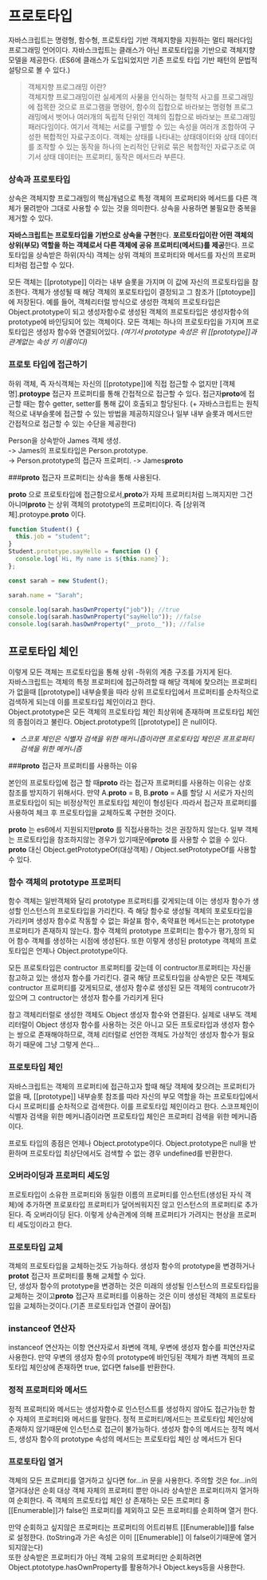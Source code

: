 # 프로토타입

자바스크립트는 명령형, 함수형, 프로토타입 기반 객체지향을 지원하는 멀티 패러다임 프로그래밍 언어이다. 자바스크립트는 클래스가 아닌 프로토타입을 기반으로 객체지향 모델을 제공한다. (ES6에 클래스가 도입되었지만 기존 프로토 타입 기반 패턴의 문법적 설탕으로 볼 수 있다.)

> 객체지향 프로그래밍 이란?  
> 객체지향 프로그래밍이란 실세계의 사물을 인식하는 철학적 사고를 프로그래밍에 접목한 것으로 프로그램을 명령어, 함수의 집합으로 바라보는 명령형 프로그래밍에서 벗어나 여러개의 독립적 단위인 객체의 집합으로 바라보는 프로그래밍 패러다임이다.
> 여기서 객체는 서로를 구별할 수 있는 속성을 여러개 조합하여 구성한 복합적인 자료구조이다. 객체는 상태를 나타내는 상태데이터와 상태 데이터를 조작할 수 있는 동작을 하나의 논리적인 단위로 묶은 복합적인 자료구조로 여기서 상태 데이터는 프로퍼티, 동작은 메서드라 부른다.

### 상속과 프로토타입

상속은 객체지향 프로그래밍의 핵심개념으로 특정 객체의 프로퍼티와 메서드를 다른 객체가 물려받아 그대로 사용할 수 있는 것을 의미한다.
상속을 사용하면 불필요한 중복을 제거할 수 있다.

**자바스크립트는 프로토타입을 기반으로 상속을 구현**한다.
**포르토타입이란 어떤 객체의 상위(부모) 역할을 하는 객체로서 다른 객체에 공유 프로퍼티(메서드)를 제공**한다. 프로토타입을 상속받은 하위(자식) 객체는 상위 객체의 프로퍼티와 메서드를 자신의 프로퍼티처럼 접근할 수 있다.

모든 객체는 [[prototype]] 이라는 내부 슬롯을 가지며 이 값에 자신의 프로토타입을 참조한다. 객체가 생성될 때 해당 객체의 포로토타입이 결정되고 그 참조가 [[ptotoype]]에 저장된다.
예를 들어, 객체리터럴 방식으로 생성한 객체의 프로토타입은 Object.prototype이 되고
생성자함수로 생성된 객체의 프로토타입은 생성자함수의 prototype에 바인딩되어 있는 객체이다. 모든 객체는 하나의 프로토타입을 가지며 프로토타입은 생성자 함수와 연결되어있다.
_(여기서 prototype 속성은 위 [[prototype]]과 관계없는 속성 키 이름이다)_

### 프로토 타입에 접근하기

하위 객체, 즉 자식객체는 자신의 [[prototype]]에 직접 접근할 수 없지만 [객체명].**protoype** 접근자 프로퍼티를 통해 간접적으로 접근할 수 있다. 접근자**proto**에 접근할 때는 함수 getter, setter를 통해 값이 호출되고 할당된다.
(+ 자바스크립트는 원칙적으로 내부슬롯에 접근할 수 있는 방법을 제공하지않으나 일부 내부 슬롯과 메서드만 간접적으로 접근할 수 있는 수단을 제공한다)

Person을 상속받아 James 객체 생성.  
-> James의 프로토타입은 Person.prototype.  
-> Person.prototype의 접근자 프로퍼티. -> James**proto**

###**proto** 접근자 프로퍼티는 상속을 통해 사용된다.

**proto** 으로 프로토타입에 접근함으로서,**proto**가 자체 프로퍼티처럼 느껴지지만 그건 아니며**proto** 는 상위 객체의 prototype의 프로퍼티이다.
즉 [상위객체].protoype.**proto** 이다.

```javascript
function Student() {
  this.job = "student";
}
Student.prototype.sayHello = function () {
  console.log(`Hi, My name is ${this.name}`);
};

const sarah = new Student();

sarah.name = "Sarah";

console.log(sarah.hasOwnProperty("job")); //true
console.log(sarah.hasOwnProperty("sayHello")); //false
console.log(sarah.hasOwnProperty("__proto__")); //false
```

## 프로토타입 체인

이렇게 모든 객체는 프로토타입을 통해 상위 -하위의 계층 구조를 가지게 된다.  
자바스크립트는 객체의 특정 프로퍼티에 접근하려할 때 해당 객체에 찾으려는 프로퍼티가 없을때 [[prototype]] 내부슬롯을 따라 상위 프로토타입에서 프로퍼티를 순차적으로 검색하게 되는데 이를 프로토타입 체인이라고 한다.  
Object.prototype은 모든 객체의 프로토타입 체인 최상위에 존재하며 프로토타입 체인의 종점이라고 불린다. Object.prototype의 [[prototype]] 은 null이다.

- _스코포 체인은 식별자 검색을 위한 매커니즘이라면 프로토타입 체인은 프프로퍼티 검색을 위한 메커니즘_

###**proto** 접근자 프로퍼티를 사용하는 이유

본인의 프로토타입에 접근 할 때**proto** 라는 접근자 프로퍼티를 사용하는 이유는 상호 참조를 방지하기 위해서다.
만약 A.**proto** = B, B.**proto** = A를 할당 시 서로가 자신의 프로토타입이 되는 비정상적인 프로토타입 체인이 형성된다 .따라서 접근자 프로퍼티를 사용하여 체크 후 프로토타입을 교체하도록 구현한 것이다.

**proto** 는 es6에서 지원되지만**proto** 를 직접사용하는 것은 권장하지 않는다. 일부 객체는 프로토타입을 참조하지않는 경우가 있기때문에**proto** 를 사용할 수 없을 수 있다.
**proto** 대신 Object.getPrototypeOf(대상객체) / Object.setPrototypeOf를 사용할 수 있다.

### 함수 객체의 prototype 프로퍼티

함수 객체는 일반객체와 달리 prototype 프로퍼티를 갖게되는데 이는 생성자 함수가 생성할 인스턴스의 프로토타입을 가리킨다. 즉 해당 함수로 생성될 객체의 포로토타입을 가리키며 생성자 함수로 작동할 수 없는 화살표 함수, 축약표현 메서드는는 prototype 프로퍼티가 존재하지 않는다.
함수 객체의 prototype 프로퍼티는 함수가 평가,정의 되어 함수 객체를 생성하는 시점에 생성된다.
또한 이렇게 생성된 prototype 객체의 프로토타입은 언제나 Object.prototype이다.

모든 프로토타입은 contructor 프로퍼티를 갖는데 이 contructor프로퍼티는 자신을 참고하고 있는 생성자 함수를 가리킨다. 결국 해당 프로토타입을 상속받은 모든 객체도 contructor 프로퍼티를 갖게되므로, 생성자 함수로 생성된 모든 객체의 contrucotr가 있으며 그 contructor는 생성자 함수를 가리키게 된다

참고
객체리터럴로 생성한 객체도 Object 생성자 함수와 연결된다. 실제로 내부도 객체리터럴이 Object 생성자 함수를 사용하는 것은 아니고 모든 프토로타입과 생성자 함수는 쌍으로 존재해야하므로, 객체 리터럴로 선언한 객체도 가상적인 생성자 함수가 필요하기 때문에 그냥 그렇게 쓴다…

### 프로토타입 체인

자바스크립트는 객체의 프로퍼티에 접근하고자 할때 해당 객체에 찾으려는 프로퍼티가 없을 때, [[prototype]] 내부슬롯 참조를 따라 자신의 부모 역할을 하는 프로토타입에서 다시 프로퍼티를 순차적으로 검색한다. 이를 프로토타입 체인이라고 한다.
스코프체인이 식별자 검색을 위한 메커니즘이라면 프로토타입 체인은 프로퍼티 검색을 위한 메커니즘이다.

프로토 타입의 종점은 언제나 Object.prototype이다. Object.prototype은 null을 반환하며 프로토타입 최상단에서도 검색할 수 없는 경우 undefined를 반환한다.

### 오버라이딩과 프로퍼티 셰도잉

프로토타입이 소유한 프로퍼티와 동일한 이름의 프로퍼티를 인스턴트(생성된 자식 객체)에 추가하면 프로포타입 프로퍼티가 덮어씌워지진 않고 인스턴스의 프로퍼티로 추가된다. 즉 오버라이딩 된다. 이렇게 상속관계에 의해 프로퍼티가 가려지는 현상을 프로퍼티 셰도잉이라고 한다.

### 프로토타입 교체

객체의 프로토타입을 교체하는것도 가능하다. 생성자 함수의 prototype을 변경하거나 **protot** 접근자 프로퍼티를 통해 교체할 수 있다.  
단, 생성자 함수의 prototype을 변경하는 것은 미래의 생성될 인스턴스의 프로토타입을 교체하는 것이고**proto** 접근자 프로퍼티를 이용하는 것은 이미 생성된 객체의 프로토타입을 교체하는것이다.(기존 프로토타입과 연결이 끊어짐)

### instanceof 연산자

instanceof 연산자는 이항 연산자로서 좌변에 객체, 우변에 생성자 함수를 피연산자로 사용한다. 만약 우변의 생성자 함수의 prototype에 바인딩된 객체가 좌변 객체의 프로토타입 체인상에 존재하면 true, 없다면 false를 반환한다.

### 정적 프로퍼티와 메서드

정적 프로퍼티와 메서드는 생성자함수로 인스턴스트를 생성하지 않아도 접근가능한 함수 자체의 프로퍼티와 메서드를 말한다.
정적 프로퍼티/메서드는 프로토타입 체인상에 존재하지 않기때문에 인스턴스로 접근이 불가능하다.
생성자 함수의 메서드는 정적 메서드, 생성자 함수의 prototype 속성의 메서드는 프로토타입 체인 상 메서드가 된다

### 프로토타입 열거

객체의 모든 프로퍼티를 열거하고 싶다면 for…in 문을 사용한다.
주의할 것은 for…in의 열거대상은 순회 대상 객체 자체의 프로퍼티 뿐만 아니라 상속받은 프로퍼티까지 열거하여 순회한다. 즉 객체의 프로토타입 체인 상 존재하는 모든 프로퍼티 중 [[Enumerable]]가 false인 프로퍼티를 제외하고 모든 프로퍼티를 순회하며 열거 한다.

만약 순회하고 싶지않은 프로퍼티는 프로퍼티의 어트리뷰트 [[Enumerable]]를 false로 설정한다. (toString과 가은 속성은 이미 [[Enumerable]] 이 false이기때문에 열거되지않는다)  
또한 상속받은 프로퍼티가 아닌 객체 고유의 프로퍼티만 순회하려면 Object.ptototype.hasOwnProperty를 활용하거나 Object.keys등을 사용한다.
